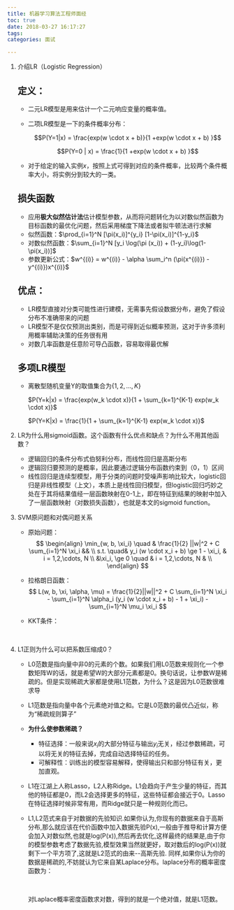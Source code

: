 ```yaml
---
title: 机器学习算法工程师面经
toc: true
date: 2018-03-27 16:17:27
tags:
categories: 面试

---
```


1. 介绍LR（Logistic Regression）

   ## 定义：

   - 二元LR模型是用来估计一个二元响应变量的概率值。

   - 二项LR模型是一下的条件概率分布：

     $$P(Y=1|x) = \frac{exp(w \cdot x + b)}{1 +exp(w \cdot x + b) }$$

     $$P(Y=0 | x) = \frac{1}{1 +exp(w \cdot x + b) }$$

   - 对于给定的输入实例$x$，按照上式可得到对应的条件概率，比较两个条件概率大小，将实例分到较大的一类。

   ## 损失函数

   - 应用**极大似然估计法**估计模型参数，从而将问题转化为以对数似然函数为目标函数的最优化问题，然后采用梯度下降法或者拟牛顿法进行求解
   - 似然函数：$\prod_{i=1}^N [\pi(x_i)]^{y_i} [1-\pi(x_i)]^{1-y_i}$
   - 对数似然函数：$\sum_{i=1}^N [y_i \log(\pi (x_i)) + (1-y_i)\log(1-\pi(x_i))]$
   - 参数更新公式：$w^{(i)} = w^{(i)} - \alpha \sum_i^n (\pi(x^{(i)}) - y^{(i)})x^{(i)}$

   ## **优点**：

   - LR模型直接对分类可能性进行建模，无需事先假设数据分布，避免了假设分布不准确带来的问题
   - LR模型不是仅仅预测出类别，而是可得到近似概率预测，这对于许多须利用概率辅助决策的任务很有用
   - 对数几率函数是任意阶可导凸函数，容易取得最优解

   ## 多项LR模型

   - 离散型随机变量Y的取值集合为$\{1, 2, \dots, K\}$

     $P(Y=k|x) = \frac{exp(w_k \cdot x)}{1 + \sum_{k=1}^{K-1} exp(w_k \cdot x)}$

     $P(Y=K|x) = \frac{1}{1 + \sum_{k=1}^{K-1} exp(w_k \cdot x)}$

2. LR为什么用sigmoid函数。这个函数有什么优点和缺点？为什么不用其他函数？

   - 逻辑回归的条件分布式伯努利分布，而线性回归是高斯分布
   - 逻辑回归要预测的是概率，因此要通过逻辑分布函数约束到（0，1）区间
   - 线性回归是连续型模型，用于分类的问题时受噪声影响比较大，logistic回归是非线性模型（上文），本质上是线性回归模型，但logistic回归巧妙之处在于其将结果值经一层函数映射在0-1上，即在特征到结果的映射中加入了一层函数映射（对数损失函数），也就是本文的sigmoid function。

3. SVM原问题和对偶问题关系

   - 原始问题：
     $$
     \begin{align} 
     \min_{w, b, \xi_i}  \quad &  \frac{1}{2} ||w|^2 + C \sum_{i=1}^N \xi_i  && \\
      s.t. \quad& y_i (w \cdot x_i + b) \ge 1 - \xi_i, & i = 1,2,\cdots, N  \\
      &\xi_i, \ge 0 \quad & i = 1,2,\cdots, N & \\
     \end{align}
     $$

   - 拉格朗日函数：
     $$
     L(w, b, \xi, \alpha, \mu) = \frac{1}{2}||w||^2 + C \sum_{i=1}^N \xi_i - \sum_{i=1}^N \alpha_i (y_i (w \cdot x_i + b) - 1 + \xi_i) - \sum_{i=1}^N \mu_i \xi_i
     $$

   - KKT条件：

     ​

4. L1正则为什么可以把系数压缩成0？

   - L0范数是指向量中非0的元素的个数。如果我们用L0范数来规则化一个参数矩阵W的话，就是希望W的大部分元素都是0。换句话说，让参数W是稀疏的。但是实现稀疏大家都是使用L1范数，为什么？这是因为L0范数很难求导

   -  L1范数是指向量中各个元素绝对值之和。它是L0范数的最优凸近似，称为“稀疏规则算子”

   - **为什么使参数稀疏？**

     - 特征选择：一般来说$x_i$的大部分特征与输出$y_i$无关，经过参数稀疏，可以将无关的特征去掉，完成自动选择特征的任务。
     - 可解释性：训练出的模型容易解释，使得输出只和部分特征有关，更加直观。

   -  L1在江湖上人称Lasso，L2人称Ridge。L1会趋向于产生少量的特征，而其他的特征都是0，而L2会选择更多的特征，这些特征都会接近于0。Lasso在特征选择时候非常有用，而Ridge就只是一种规则化而已。

   - L1,L2范式来自于对数据的先验知识.如果你认为,你现有的数据来自于高斯分布,那么就应该在代价函数中加入数据先验P(x),一般由于推导和计算方便会加入对数似然,也就是log(P(x)),然后再去优化,这样最终的结果是,由于你的模型参数考虑了数据先验,模型效果当然就更好，取对数后的log(P(x))就剩下一个平方项了,这就是L2范式的由来--高斯先验.
     同样,如果你认为你的数据是稀疏的,不妨就认为它来自某Laplace分布。laplace分布的概率密度函数为：

     ​

     对Laplace概率密度函数求对数，得到的就是一个绝对值，就是L1范数。
